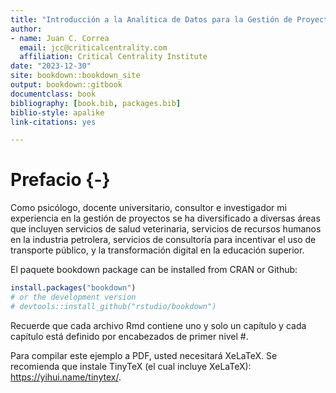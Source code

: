 ```yaml
---
title: "Introducción a la Analítica de Datos para la Gestión de Proyectos de Alta Complejidad"
author: 
- name: Juan C. Correa
  email: jcc@criticalcentrality.com
  affiliation: Critical Centrality Institute
date: "2023-12-30"
site: bookdown::bookdown_site
output: bookdown::gitbook
documentclass: book
bibliography: [book.bib, packages.bib]
biblio-style: apalike
link-citations: yes

---
```


# Prefacio {-}

Como psicólogo, docente universitario, consultor e investigador mi experiencia en la gestión de proyectos se ha diversificado a diversas áreas que incluyen servicios de salud veterinaria, servicios de recursos humanos en la industria petrolera, servicios de consultoría para incentivar el uso de transporte público, y la transformación digital en la educación superior.

El paquete bookdown package can be installed from CRAN or Github:


```r
install.packages("bookdown")
# or the development version
# devtools::install_github("rstudio/bookdown")
```

Recuerde que cada archivo Rmd contiene uno y solo un capítulo y cada capítulo está definido por encabezados de primer nivel #.

Para compilar este ejemplo a PDF, usted necesitará XeLaTeX. Se recomienda que instale TinyTeX (el cual incluye XeLaTeX): https://yihui.name/tinytex/.


